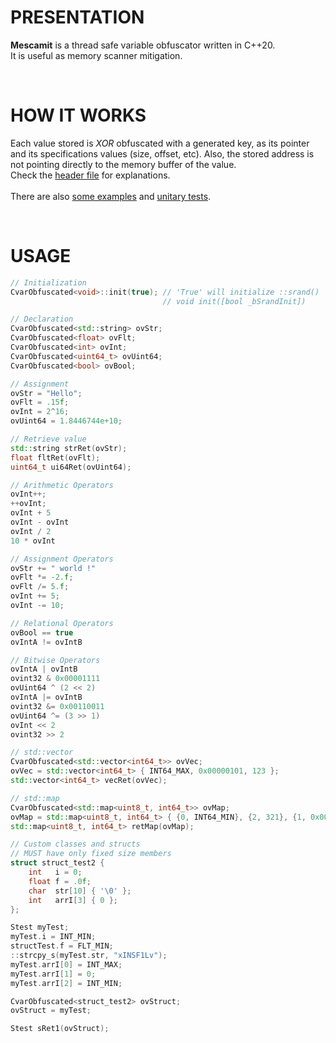 # PRESENTATION
**Mescamit** is a thread safe variable obfuscator written in C++20.\
It is useful as memory scanner mitigation.

&nbsp;

# HOW IT WORKS
Each value stored is *XOR* obfuscated with a generated key, as its pointer and its specifications values (size, offset, etc). Also, the stored address is not pointing directly to the memory buffer of the value.\
Check the [header file](../cpp/CvarObfuscated.hpp#L10-L77) for explanations.\
\
There are also [some examples](../cpp/CvarObfuscated_unitaryTests.cpp#L553-L668) and [unitary tests](../cpp/CvarObfuscated_unitaryTests.cpp#L5-L542).

&nbsp;

# USAGE
```cpp
// Initialization
CvarObfuscated<void>::init(true); // 'True' will initialize ::srand()
                                  // void init([bool _bSrandInit])

// Declaration
CvarObfuscated<std::string> ovStr;
CvarObfuscated<float> ovFlt;
CvarObfuscated<int> ovInt;
CvarObfuscated<uint64_t> ovUint64;
CvarObfuscated<bool> ovBool;

// Assignment
ovStr = "Hello";
ovFlt = .15f;
ovInt = 2^16;
ovUint64 = 1.8446744e+10;

// Retrieve value
std::string strRet(ovStr);
float fltRet(ovFlt);
uint64_t ui64Ret(ovUint64);

// Arithmetic Operators
ovInt++;
++ovInt;
ovInt + 5
ovInt - ovInt
ovInt / 2
10 * ovInt

// Assignment Operators
ovStr += " world !"
ovFlt *= -2.f;
ovFlt /= 5.f;
ovInt += 5;
ovInt -= 10;

// Relational Operators
ovBool == true
ovIntA != ovIntB

// Bitwise Operators
ovIntA | ovIntB
ovint32 & 0x00001111
ovUint64 ^ (2 << 2)
ovIntA |= ovIntB
ovint32 &= 0x00110011
ovUint64 ^= (3 >> 1)
ovInt << 2
ovint32 >> 2

// std::vector
CvarObfuscated<std::vector<int64_t>> ovVec;
ovVec = std::vector<int64_t> { INT64_MAX, 0x00000101, 123 };
std::vector<int64_t> vecRet(ovVec);

// std::map
CvarObfuscated<std::map<uint8_t, int64_t>> ovMap;
ovMap = std::map<uint8_t, int64_t> { {0, INT64_MIN}, {2, 321}, {1, 0x00001100} };
std::map<uint8_t, int64_t> retMap(ovMap);

// Custom classes and structs
// MUST have only fixed size members
struct struct_test2 {
    int   i = 0;
    float f = .0f;
    char  str[10] { '\0' };
    int   arrI[3] { 0 };
};

Stest myTest;
myTest.i = INT_MIN;
structTest.f = FLT_MIN;
::strcpy_s(myTest.str, "xINSF1Lv");
myTest.arrI[0] = INT_MAX;
myTest.arrI[1] = 0;
myTest.arrI[2] = INT_MIN;

CvarObfuscated<struct_test2> ovStruct;
ovStruct = myTest;

Stest sRet1(ovStruct);

```
